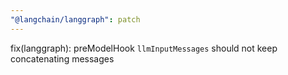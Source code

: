 ```yaml
---
"@langchain/langgraph": patch
---
```


fix(langgraph): preModelHook `llmInputMessages` should not keep concatenating messages
